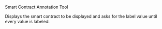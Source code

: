 Smart Contract Annotation Tool

Displays the smart contract to be displayed and asks for the label value until every value is labeled.
